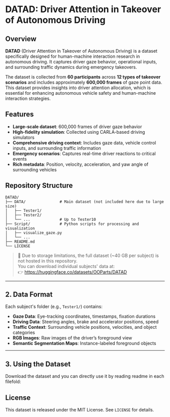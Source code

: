 
# DATAD: Driver Attention in Takeover of Autonomous Driving

## Overview

**DATAD** (Driver Attention in Takeover of Autonomous Driving) is a dataset specifically designed for human-machine interaction research in autonomous driving. It captures driver gaze behavior, operational inputs, and surrounding traffic dynamics during emergency takeovers. 

The dataset is collected from **60 participants** across **12 types of takeover scenarios** and includes approximately **600,000 frames** of gaze point data. This dataset provides insights into driver attention allocation, which is essential for enhancing autonomous vehicle safety and human-machine interaction strategies.

## Features
- **Large-scale dataset**: 600,000 frames of driver gaze behavior
- **High-fidelity simulation**: Collected using CARLA-based driving simulators
- **Comprehensive driving context**: Includes gaze data, vehicle control inputs, and surrounding traffic information
- **Emergency scenarios**: Captures real-time driver reactions to critical events
- **Rich metadata**: Position, velocity, acceleration, and yaw angle of surrounding vehicles

## Repository Structure

```
DATAD/
├── DATA/               # Main dataset (not included here due to large size)
│   ├── Tester1/
│   ├── Tester2/
│   └── ...             # Up to Tester10
├── Script/             # Python scripts for processing and visualization
│   ├── visualize_gaze.py
│   └── ...
├── README.md
└── LICENSE
```

> 💾 Due to storage limitations, the full dataset (~40 GB per subject) is not hosted in this repository.  
> You can download individual subjects' data at:  
> 👉 https://huggingface.co/datasets/OOParts/DATAD

---

## 2. Data Format

Each subject's folder (e.g., `Tester1/`) contains:
- **Gaze Data**: Eye-tracking coordinates, timestamps, fixation durations
- **Driving Data**: Steering angles, brake and accelerator positions, speed
- **Traffic Context**: Surrounding vehicle positions, velocities, and object categories
- **RGB Images**: Raw images of the driver’s foreground view
- **Semantic Segmentation Maps**: Instance-labeled foreground objects

---

## 3. Using the Dataset

Download the dataset and you can directly use it by reading readme in each filefold:


## License

This dataset is released under the MIT License. See `LICENSE` for details.

